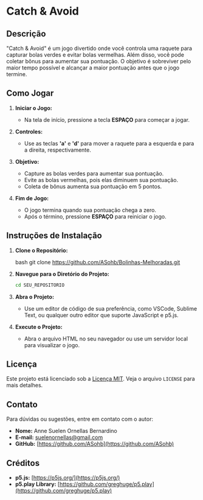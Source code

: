 # Catch & Avoid

## Descrição

"Catch & Avoid" é um jogo divertido onde você controla uma raquete para capturar bolas verdes e evitar bolas vermelhas. Além disso, você pode coletar bônus para aumentar sua pontuação. O objetivo é sobreviver pelo maior tempo possível e alcançar a maior pontuação antes que o jogo termine.

## Como Jogar

1. **Iniciar o Jogo:**
   - Na tela de início, pressione a tecla **ESPAÇO** para começar a jogar.

2. **Controles:**
   - Use as teclas **'a'** e **'d'** para mover a raquete para a esquerda e para a direita, respectivamente.

3. **Objetivo:**
   - Capture as bolas verdes para aumentar sua pontuação.
   - Evite as bolas vermelhas, pois elas diminuem sua pontuação.
   - Coleta de bônus aumenta sua pontuação em 5 pontos.

4. **Fim de Jogo:**
   - O jogo termina quando sua pontuação chega a zero.
   - Após o término, pressione **ESPAÇO** para reiniciar o jogo.

## Instruções de Instalação

1. **Clone o Repositório:**

   bash
   git clone https://github.com/ASohb/Bolinhas-Melhoradas.git
   

2. **Navegue para o Diretório do Projeto:**

   ```bash
   cd SEU_REPOSITORIO
   ```

3. **Abra o Projeto:**
   - Use um editor de código de sua preferência, como VSCode, Sublime Text, ou qualquer outro editor que suporte JavaScript e p5.js.

4. **Execute o Projeto:**
   - Abra o arquivo HTML no seu navegador ou use um servidor local para visualizar o jogo.

## Licença

Este projeto está licenciado sob a [Licença MIT](https://opensource.org/licenses/MIT). Veja o arquivo `LICENSE` para mais detalhes.

## Contato

Para dúvidas ou sugestões, entre em contato com o autor:

- **Nome:** Anne Suelen Ornellas Bernardino
- **E-mail:** [suelenornellas@gmail.com](mailto:suelenornellas@gmail.com)
- **GitHub:** [https://github.com/ASohb](https://github.com/ASohb)

## Créditos

- **p5.js:** [https://p5js.org/](https://p5js.org/)
- **p5.play Library:** [https://github.com/greghuge/p5.play](https://github.com/greghuge/p5.play)
```
